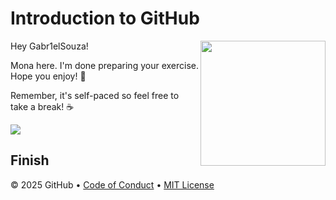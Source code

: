 # Introduction to GitHub

<img src="https://octodex.github.com/images/Professortocat_v2.png" align="right" height="200px" />

Hey Gabr1elSouza!

Mona here. I'm done preparing your exercise. Hope you enjoy! 💚

Remember, it's self-paced so feel free to take a break! ☕️

[![](https://img.shields.io/badge/Go%20to%20Exercise-%E2%86%92-1f883d?style=for-the-badge&logo=github&labelColor=197935)](https://github.com/Gabr1elSouza/skills-introduction-to-github/issues/1)


Finish 
---

&copy; 2025 GitHub &bull; [Code of Conduct](https://www.contributor-covenant.org/version/2/1/code_of_conduct/code_of_conduct.md) &bull; [MIT License](https://gh.io/mit)

